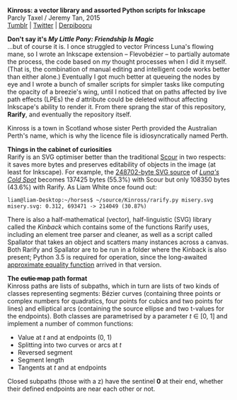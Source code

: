 **Kinross: a vector library and assorted Python scripts for Inkscape**  
Parcly Taxel / Jeremy Tan, 2015  
[Tumblr](http://parclytaxel.tumblr.com) | [Twitter](https://twitter.com/Parcly_Taxel) | [Derpibooru](https://derpiboo.ru/profiles/Parcly+Taxel)  

**Don't say it's _My Little Pony: Friendship Is Magic_**  
…but of course it is. I once struggled to vector Princess Luna's flowing mane, so I wrote an Inkscape extension – Flevobézier – to partially automate the process, the code based on *my* thought processes when I did it myself. (That is, the combination of manual editing and intelligent code works better than either alone.) Eventually I got much better at queueing the nodes by eye and I wrote a bunch of smaller scripts for simpler tasks like computing the opacity of a breezie's wing, until I noticed that on paths affected by live path effects (LPEs) the _d_ attribute could be deleted without affecting Inkscape's ability to render it. From there sprang the star of this repository, **Rarify**, and eventually the repository itself.

Kinross is a town in Scotland whose sister Perth provided the Australian Perth's name, which is why the licence file is idiosyncratically named Perth.

**Things in the cabinet of curiosities**  
Rarify is an SVG optimiser better than the traditional [Scour](http://codedread.com/scour) in two respects: it saves more bytes and preserves editability of objects in the image (at least for Inkscape). For example, the [248702-byte SVG source](https://dl.dropboxusercontent.com/u/102416850/Luna's%20Cold%20Spot.svg) of [*Luna's Cold Spot*](https://derpiboo.ru/505397) becomes 137425 bytes (55.3%) with Scour but only 108350 bytes (43.6%) with Rarify. As Liam White once found out:

    liam@liam-Desktop:~/horses$ ~/source/Kinross/rarify.py misery.svg
    misery.svg: 0.312, 693471 -> 214049 (30.87%)

There is also a half-mathematical (vector), half-linguistic (SVG) library called the _Kinback_ which contains some of the functions Rarify uses, including an element tree parser and cleaner, as well as a script called Spallator that takes an object and scatters many instances across a canvas. Both Rarify and Spallator are to be run in a folder where the Kinback is also present; Python 3.5 is required for operation, since the long-awaited [approximate equality function](https://docs.python.org/3/library/cmath.html#cmath.isclose) arrived in that version.

**The ~~cutie map~~ path format**  
Kinross paths are lists of subpaths, which in turn are lists of two kinds of classes representing segments: Bézier curves (containing three points or complex numbers for quadratics, four points for cubics and two points for lines) and elliptical arcs (containing the source ellipse and two t-values for the endpoints). Both classes are parametrised by a parameter _t_ ∈ \[0, 1] and implement a number of common functions:
* Value at _t_ and at endpoints (0, 1)
* Splitting into two curves or arcs at _t_
* Reversed segment
* Segment length
* Tangents at _t_ and at endpoints

Closed subpaths (those with a z) have the sentinel **0** at their end, whether their defined endpoints are near each other or not.
